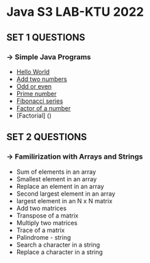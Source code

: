 # Java S3 LAB-KTU  2022

## SET 1 QUESTIONS
### -> Simple Java Programs

* [Hello World](SET%201/HelloWorld.java)
* [Add two numbers](SET%201/addnum.java)
* [Odd or even](SET%201/OddorEven.java)
* [Prime number](SET%201/primeNum.java)
* [Fibonacci series](SET%201/fibonacci.java)
* [Factor of a number]()
* [Factorial] ()

## SET 2 QUESTIONS
### -> Familirization with Arrays and Strings

* Sum of elements in an array
* Smallest element in an array
* Replace an element in an array
* Second largest element in an array
* largest element in an N x N matrix
* Add two matrices
* Transpose of a matrix
* Multiply two matrices
* Trace of a matrix
* Palindrome - string
* Search a character in a string
* Replace a character in a string
